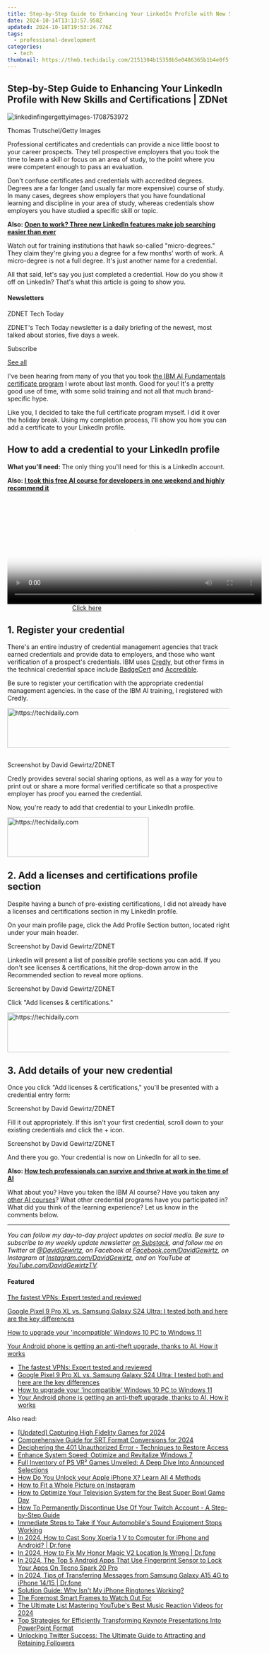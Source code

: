 ```yaml
---
title: Step-by-Step Guide to Enhancing Your LinkedIn Profile with New Skills and Certifications | ZDNet
date: 2024-10-14T13:13:57.958Z
updated: 2024-10-18T19:53:24.776Z
tags:
  - professional-development
categories:
  - tech
thumbnail: https://thmb.techidaily.com/2151304b15358b5e0486365b1b4e0f5fc2185a4452deb2b08eaf2b9d1e47c0a1.jpg
---
```


## Step-by-Step Guide to Enhancing Your LinkedIn Profile with New Skills and Certifications | ZDNet

![linkedinfingergettyimages-1708753972](https://www.zdnet.com/a/img/resize/5fa29e9eff53aab3b42036317eade640132cc1f1/2024/01/22/a970bd80-3a25-434f-a638-dd49bada7c97/linkedinfingergettyimages-1708753972.jpg?auto=webp&width=1280)

Thomas Trutschel/Getty Images

Professional certificates and credentials can provide a nice little boost to your career prospects. They tell prospective employers that you took the time to learn a skill or focus on an area of study, to the point where you were competent enough to pass an evaluation. 

Don't confuse certificates and credentials with accredited degrees. Degrees are a far longer (and usually far more expensive) course of study. In many cases, degrees show employers that you have foundational learning and discipline in your area of study, whereas credentials show employers you have studied a specific skill or topic. 

**Also: [Open to work? Three new LinkedIn features make job searching easier than ever](https://www.zdnet.com/home-and-office/work-life/open-to-work-three-new-linkedin-features-make-job-searching-easier-than-ever/)**

Watch out for training institutions that hawk so-called "micro-degrees." They claim they're giving you a degree for a few months' worth of work. A micro-degree is not a full degree. It's just another name for a credential. 

All that said, let's say you just completed a credential. How do you show it off on LinkedIn? That's what this article is going to show you. 

#### Newsletters

ZDNET Tech Today

ZDNET's Tech Today newsletter is a daily briefing of the newest, most talked about stories, five days a week.

 Subscribe

[See all](https://www.zdnet.com/newsletters/)

I've been hearing from many of you that you took [the IBM AI Fundamentals certificate program](https://www.zdnet.com/article/have-10-hours-ibm-will-train-you-in-ai-fundamentals-for-free/) I wrote about last month. Good for you! It's a pretty good use of time, with some solid training and not all that much brand-specific hype. 

Like you, I decided to take the full certificate program myself. I did it over the holiday break. Using my completion process, I'll show you how you can add a certificate to your LinkedIn profile. 

## How to add a credential to your LinkedIn profile 

**What you'll need:** The only thing you'll need for this is a LinkedIn account.

**Also: [I took this free AI course for developers in one weekend and highly recommend it](https://www.zdnet.com/article/i-took-this-free-ai-course-for-developers-in-one-weekend-and-highly-recommend-it/)**

<!-- affiliate ads begin -->
<span id="1983473">
					<video width="576" height="240" style="cursor:pointer"
           poster="//a.impactradius-go.com/display-clicktoplayimage/1983473.png"
           onclick="if(!this.playClicked){this.play();this.setAttribute('controls',true);this.playClicked=true;}">
	   <source src="//a.impactradius-go.com/display-ad/22993-1983473">
	   <img src="//a.impactradius-go.com/display-clicktoplayimage/1983473.png" style="border: none; height: 100%; width: 100%; object-fit: contain">
	</video>
	<div style="width:360px;text-align:center"><a href="javascript:window.open(decodeURIComponent('https%3A%2F%2Fhomestyler.sjv.io%2Fc%2F5597632%2F1983473%2F22993'), '_blank');void(0);">Click here</a></div>
</span>
<img height="0" width="0" src="https://imp.pxf.io/i/5597632/1983473/22993" style="position:absolute;visibility:hidden;" border="0" />
<!-- affiliate ads end -->

## 1\. Register your credential

There's an entire industry of credential management agencies that track earned credentials and provide data to employers, and those who want verification of a prospect's credentials. IBM uses [Credly](https://www.credly.com/), but other firms in the technical credential space include [BadgeCert](https://www.badgecert.com/) and [Accredible](https://www.accredible.com/).

Be sure to register your certification with the appropriate credential management agencies. In the case of the IBM AI training, I registered with Credly.

<!-- affiliate ads begin -->
<a href="https://appsumo.8odi.net/c/5597632/2049364/7443" target="_top" id="2049364">
  <img src="//a.impactradius-go.com/display-ad/7443-2049364" border="0" alt="https://techidaily.com" width="728" height="90"/>
</a>
<img height="0" width="0" src="https://appsumo.8odi.net/i/5597632/2049364/7443" style="position:absolute;visibility:hidden;" border="0" />
<!-- affiliate ads end -->

##   

Screenshot by David Gewirtz/ZDNET

Credly provides several social sharing options, as well as a way for you to print out or share a more formal verified certificate so that a prospective employer has proof you earned the credential. 

Now, you're ready to add that credential to your LinkedIn profile.

<!-- affiliate ads begin -->
<a href="https://bluettius.sjv.io/c/5597632/2139121/17108" target="_top" id="2139121">
  <img src="//a.impactradius-go.com/display-ad/17108-2139121" border="0" alt="https://techidaily.com" width="320" height="90"/>
</a>
<img height="0" width="0" src="https://bluettius.sjv.io/i/5597632/2139121/17108" style="position:absolute;visibility:hidden;" border="0" />
<!-- affiliate ads end -->

## 2\. Add a licenses and certifications profile section

Despite having a bunch of pre-existing certifications, I did not already have a licenses and certifications section in my LinkedIn profile.

On your main profile page, click the Add Profile Section button, located right under your main header. 

Screenshot by David Gewirtz/ZDNET

LinkedIn will present a list of possible profile sections you can add. If you don't see licenses & certifications, hit the drop-down arrow in the Recommended section to reveal more options. 

Screenshot by David Gewirtz/ZDNET

Click "Add licenses & certifications."

<!-- affiliate ads begin -->
<a href="https://laganoo.pxf.io/c/5597632/1484944/16446" target="_top" id="1484944">
  <img src="//a.impactradius-go.com/display-ad/16446-1484944" border="0" alt="https://techidaily.com" width="728" height="90"/>
</a>
<img height="0" width="0" src="https://laganoo.pxf.io/i/5597632/1484944/16446" style="position:absolute;visibility:hidden;" border="0" />
<!-- affiliate ads end -->

## 3\. Add details of your new credential

Once you click "Add licenses & certifications," you'll be presented with a credential entry form:

Screenshot by David Gewirtz/ZDNET

Fill it out appropriately. If this isn't your first credential, scroll down to your existing credentials and click the + icon.

Screenshot by David Gewirtz/ZDNET

And there you go. Your credential is now on LinkedIn for all to see. 

**Also: [How tech professionals can survive and thrive at work in the time of AI](https://www.zdnet.com/home-and-office/work-life/how-tech-professionals-can-survive-and-thrive-at-work-in-the-time-of-ai/)**

What about you? Have you taken the IBM AI course? Have you taken any [other AI courses](https://www.zdnet.com/article/i-took-this-free-ai-course-for-developers-in-one-weekend-and-highly-recommend-it/)? What other credential programs have you participated in? What did you think of the learning experience? Let us know in the comments below.

---

_You can follow my day-to-day project updates on social media. Be sure to subscribe to my weekly update newsletter [on Substack](https://advancedgeekery.substack.com/), and follow me on Twitter at [@DavidGewirtz](https://twitter.com/davidgewirtz), on Facebook at [Facebook.com/DavidGewirtz](https://www.facebook.com/davidgewirtz), on Instagram at [Instagram.com/DavidGewirtz](https://www.instagram.com/DavidGewirtz/), and on YouTube at [YouTube.com/DavidGewirtzTV](https://www.youtube.com/user/DavidGewirtzTV)._

#### Featured

[The fastest VPNs: Expert tested and reviewed](https://www.zdnet.com/article/fastest-vpn/ "The fastest VPNs: Expert tested and reviewed")

[Google Pixel 9 Pro XL vs. Samsung Galaxy S24 Ultra: I tested both and here are the key differences](https://www.zdnet.com/article/google-pixel-9-pro-xl-vs-samsung-galaxy-s24-ultra/ "Google Pixel 9 Pro XL vs. Samsung Galaxy S24 Ultra: I tested both and here are the key differences")

[How to upgrade your 'incompatible' Windows 10 PC to Windows 11](https://www.zdnet.com/article/how-to-upgrade-your-incompatible-windows-10-pc-to-windows-11/ "How to upgrade your 'incompatible' Windows 10 PC to Windows 11")

[Your Android phone is getting an anti-theft upgrade, thanks to AI. How it works](https://www.zdnet.com/article/your-android-phone-is-getting-an-anti-theft-upgrade-thanks-to-ai-how-it-works/ "Your Android phone is getting an anti-theft upgrade, thanks to AI. How it works")

* [The fastest VPNs: Expert tested and reviewed](https://www.zdnet.com/article/fastest-vpn/ "The fastest VPNs: Expert tested and reviewed")
* [Google Pixel 9 Pro XL vs. Samsung Galaxy S24 Ultra: I tested both and here are the key differences](https://www.zdnet.com/article/google-pixel-9-pro-xl-vs-samsung-galaxy-s24-ultra/ "Google Pixel 9 Pro XL vs. Samsung Galaxy S24 Ultra: I tested both and here are the key differences")
* [How to upgrade your 'incompatible' Windows 10 PC to Windows 11](https://www.zdnet.com/article/how-to-upgrade-your-incompatible-windows-10-pc-to-windows-11/ "How to upgrade your 'incompatible' Windows 10 PC to Windows 11")
* [Your Android phone is getting an anti-theft upgrade, thanks to AI. How it works](https://www.zdnet.com/article/your-android-phone-is-getting-an-anti-theft-upgrade-thanks-to-ai-how-it-works/ "Your Android phone is getting an anti-theft upgrade, thanks to AI. How it works")

<ins class="adsbygoogle"
     style="display:block"
     data-ad-format="autorelaxed"
     data-ad-client="ca-pub-7571918770474297"
     data-ad-slot="1223367746"></ins>

<ins class="adsbygoogle"
     style="display:block"
     data-ad-client="ca-pub-7571918770474297"
     data-ad-slot="8358498916"
     data-ad-format="auto"
     data-full-width-responsive="true"></ins>

<span class="atpl-alsoreadstyle">Also read:</span>
<div><ul>
<li><a href="https://screen-activity-recording.techidaily.com/updated-capturing-high-fidelity-games-for-2024/"><u>[Updated] Capturing High Fidelity Games for 2024</u></a></li>
<li><a href="https://fox-helps.techidaily.com/comprehensive-guide-for-srt-format-conversions-for-2024/"><u>Comprehensive Guide for SRT Format Conversions for 2024</u></a></li>
<li><a href="https://techno-recovery.techidaily.com/deciphering-the-401-unauthorized-error-techniques-to-restore-access/"><u>Deciphering the 401 Unauthorized Error - Techniques to Restore Access</u></a></li>
<li><a href="https://tech-haven.techidaily.com/enhance-system-speed-optimize-and-revitalize-windows-7/"><u>Enhance System Speed: Optimize and Revitalize Windows 7</u></a></li>
<li><a href="https://techno-recovery.techidaily.com/full-inventory-of-ps-vr-games-unveiled-a-deep-dive-into-announced-selections/"><u>Full Inventory of PS VR² Games Unveiled: A Deep Dive Into Announced Selections</u></a></li>
<li><a href="https://ios-unlock.techidaily.com/how-do-you-unlock-your-apple-iphone-x-learn-all-4-methods-by-drfone-ios/"><u>How Do You Unlock your Apple iPhone X? Learn All 4 Methods</u></a></li>
<li><a href="https://techno-recovery.techidaily.com/how-to-fit-a-whole-picture-on-instagram/"><u>How to Fit a Whole Picture on Instagram</u></a></li>
<li><a href="https://techno-recovery.techidaily.com/how-to-optimize-your-television-system-for-the-best-super-bowl-game-day/"><u>How to Optimize Your Television System for the Best Super Bowl Game Day</u></a></li>
<li><a href="https://techno-recovery.techidaily.com/how-to-permanently-discontinue-use-of-your-twitch-account-a-step-by-step-guide/"><u>How To Permanently Discontinue Use Of Your Twitch Account - A Step-by-Step Guide</u></a></li>
<li><a href="https://techno-recovery.techidaily.com/immediate-steps-to-take-if-your-automobiles-sound-equipment-stops-working/"><u>Immediate Steps to Take if Your Automobile's Sound Equipment Stops Working</u></a></li>
<li><a href="https://screen-mirror.techidaily.com/in-2024-how-to-cast-sony-xperia-1-v-to-computer-for-iphone-and-android-drfone-by-drfone-android/"><u>In 2024, How to Cast Sony Xperia 1 V to Computer for iPhone and Android? | Dr.fone</u></a></li>
<li><a href="https://review-topics.techidaily.com/in-2024-how-to-fix-my-honor-magic-v2-location-is-wrong-drfone-by-drfone-virtual-android/"><u>In 2024, How to Fix My Honor Magic V2 Location Is Wrong | Dr.fone</u></a></li>
<li><a href="https://unlock-android.techidaily.com/in-2024-the-top-5-android-apps-that-use-fingerprint-sensor-to-lock-your-apps-on-tecno-spark-20-pro-by-drfone-android/"><u>In 2024, The Top 5 Android Apps That Use Fingerprint Sensor to Lock Your Apps On Tecno Spark 20 Pro</u></a></li>
<li><a href="https://android-transfer.techidaily.com/in-2024-tips-of-transferring-messages-from-samsung-galaxy-a15-4g-to-iphone-1415-drfone-by-drfone-transfer-from-android-transfer-from-android/"><u>In 2024, Tips of Transferring Messages from Samsung Galaxy A15 4G to iPhone 14/15 | Dr.fone</u></a></li>
<li><a href="https://techno-recovery.techidaily.com/solution-guide-why-isnt-my-iphone-ringtones-working/"><u>Solution Guide: Why Isn't My iPhone Ringtones Working?</u></a></li>
<li><a href="https://techno-recovery.techidaily.com/the-foremost-smart-frames-to-watch-out-for/"><u>The Foremost Smart Frames to Watch Out For</u></a></li>
<li><a href="https://youtube-docs.techidaily.com/ltimate-list-mastering-youtubes-best-music-reaction-videos-for-2024/"><u>The Ultimate List Mastering YouTube's Best Music Reaction Videos for 2024</u></a></li>
<li><a href="https://fox-triigers.techidaily.com/top-strategies-for-efficiently-transforming-keynote-presentations-into-powerpoint-format/"><u>Top Strategies for Efficiently Transforming Keynote Presentations Into PowerPoint Format</u></a></li>
<li><a href="https://techno-recovery.techidaily.com/unlocking-twitter-success-the-ultimate-guide-to-attracting-and-retaining-followers/"><u>Unlocking Twitter Success: The Ultimate Guide to Attracting and Retaining Followers</u></a></li>
</ul></div>

